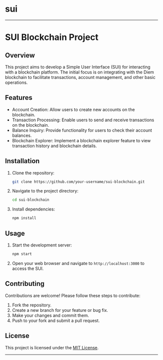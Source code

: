 # sui
---

# SUI Blockchain Project

## Overview
This project aims to develop a Simple User Interface (SUI) for interacting with a blockchain platform. The initial focus is on integrating with the Diem blockchain to facilitate transactions, account management, and other basic operations.

## Features
- Account Creation: Allow users to create new accounts on the blockchain.
- Transaction Processing: Enable users to send and receive transactions on the blockchain.
- Balance Inquiry: Provide functionality for users to check their account balances.
- Blockchain Explorer: Implement a blockchain explorer feature to view transaction history and blockchain details.

## Installation
1. Clone the repository:
   ```bash
   git clone https://github.com/your-username/sui-blockchain.git
   ```

2. Navigate to the project directory:
   ```bash
   cd sui-blockchain
   ```

3. Install dependencies:
   ```bash
   npm install
   ```

## Usage
1. Start the development server:
   ```bash
   npm start
   ```

2. Open your web browser and navigate to `http://localhost:3000` to access the SUI.

## Contributing
Contributions are welcome! Please follow these steps to contribute:
1. Fork the repository.
2. Create a new branch for your feature or bug fix.
3. Make your changes and commit them.
4. Push to your fork and submit a pull request.

## License
This project is licensed under the [MIT License](LICENSE).

---

